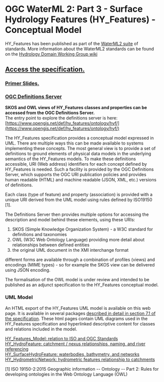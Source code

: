 # OGC WaterML 2: Part 3 - Surface Hydrology Features (HY_Features) - Conceptual Model

HY\_Features has been published as part of the [WaterML2 suite](http://www.opengeospatial.org/standards/waterml) of standards. More information about the WaterML2 standards can be found on the [Hydrology Domain Working Group wiki](https://external.opengeospatial.org/twiki_public/HydrologyDWG/WebHome)  

## [Access the specification.](http://docs.opengeospatial.org/is/14-111r6/14-111r6.html)

### [Primer Slides.](http://opengeospatial.github.io/HY_Features/HY_Features_primer/HY_Features_Primer.html)  

### [OGC Definitions Server](https://www.opengis.net/def/hy_features/ontology/hyf/) 

**SKOS and OWL views of HY\_Features classes and properties can be accessed from the OGC Definitions Server.**  
The entry point to explore the definitions server is here: [https://www.opengis.net/def/hy_features/ontology/hyf/](https://www.opengis.net/def/hy_features/ontology/hyf/)  

The HY\_Features specification provides a conceptual model expressed in UML. There are multiple ways this can be made available to systems implementing these concepts. The most general view is to provide a set of definitions to ground elements of physical data models in the underlying semantics of the HY\_Features models. To make these definitions accessible, URI (Web address) identifiers for each concept defined by HY\_Features is needed.  Such a facility is provided by the OGC Definitions Server, which supports the OGC URI publication policies and provides human readable (HTML) and machine readable (JSON, XML, etc.) versions of definitions.

Each class (type of feature) and property (association) is provided with a unique URI derived from the UML model using rules defined by ISO19150 [1].

The Definitions Server then provides multiple options for accessing the description and model behind these elements, using these URIs:
1) SKOS (Simple Knowledge Organization System) - a W3C standard for definitions and taxonomies
2) OWL (W3C Web Ontology Language) providing more detail about relationships between defined entities
3) the original UML document in the XMI interchange format

different forms are available through a combination of profiles (views) and encodings (MIME types) - so for example the SKOS view can be delivered using JSON encoding.

The formalisation of the OWL model is under review and intended to be published as an adjunct specification to the HY_Features conceptual model.

### UML Model

An HTML export of the HY\_Features UML model is available on this web page. It is available in several packages [described in detail in section 7.1 of the specification](http://docs.opengeospatial.org/is/14-111r6/14-111r6.html#_the_hy_features_conceptual_model). These html pages contain UML diagrams used in the HY\_Features specification and hyperlinked descriptive content for classes and relations included in the model.  

[HY\_Features_Model: relation to ISO and OGC Standards](http://opengeospatial.github.io/HY_Features/HTML_HYF/HY_Features_Model/)  
[HY\_HydroFeature: catchment / nexus relationships, naming, and river referencing](http://opengeospatial.github.io/HY_Features/HTML_HYF/HY_HydroFeature/)  
[HY\_SurfaceHydroFeature: waterbodies, bathymetry, and networks](http://opengeospatial.github.io/HY_Features/HTML_HYF/HY_SurfaceHydroFeature/)  
[HY\_HydrometricNetwork: hydrometric features relationship to catchments](http://opengeospatial.github.io/HY_Features/HTML_HYF/HY_HydrometricNetwork/)  

[1] ISO 19150-2:2015 Geographic information -- Ontology -- Part 2: Rules for developing ontologies in the Web Ontology Language (OWL)